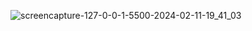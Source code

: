 ![screencapture-127-0-0-1-5500-2024-02-11-19_41_03](https://github.com/Rahil220/Js-Notebook/assets/128123047/38c6b847-d9f1-4cce-80a0-a91ecd0f8606)
